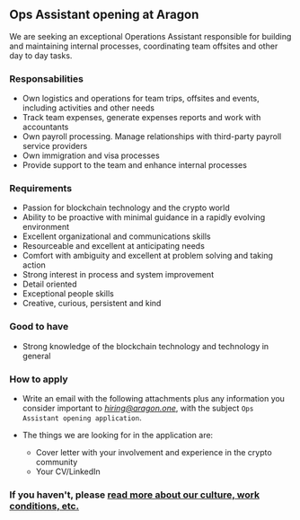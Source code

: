 ## Ops Assistant opening at Aragon

We are seeking an exceptional Operations Assistant responsible for building and maintaining internal processes, coordinating team offsites and other day to day tasks.

### Responsabilities

- Own logistics and operations for team trips, offsites and events, including activities and other needs
- Track team expenses, generate expenses reports and work with accountants
- Own payroll processing. Manage relationships with third-party payroll service providers
- Own immigration and visa processes
- Provide support to the team and enhance internal processes

### Requirements

- Passion for blockchain technology and the crypto world
- Ability to be proactive with minimal guidance in a rapidly evolving environment
- Excellent organizational and communications skills
- Resourceable and excellent at anticipating needs
- Comfort with ambiguity and excellent at problem solving and taking action
- Strong interest in process and system improvement
- Detail oriented
- Exceptional people skills
- Creative, curious, persistent and kind

### Good to have

- Strong knowledge of the blockchain technology and technology in general

### How to apply

- Write an email with the following attachments plus any information you consider important to *hiring@aragon.one*, with the subject `Ops Assistant opening application`.

- The things we are looking for in the application are:

  - Cover letter with your involvement and experience in the crypto community
  - Your CV/LinkedIn

### If you haven't, please [read more about our culture, work conditions, etc.](../index.md)
